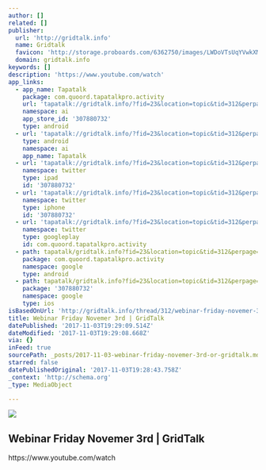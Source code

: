 ```yaml
---
author: []
related: []
publisher:
  url: 'http://gridtalk.info'
  name: Gridtalk
  favicon: 'http://storage.proboards.com/6362750/images/LWDoVTsUqYVwkXMNmswQ.ico'
  domain: gridtalk.info
keywords: []
description: 'https://www.youtube.com/watch'
app_links:
  - app_name: Tapatalk
    package: com.quoord.tapatalkpro.activity
    url: 'tapatalk://gridtalk.info/?fid=23&location=topic&tid=312&perpage=15&page=1'
    namespace: ai
    app_store_id: '307880732'
    type: android
  - url: 'tapatalk://gridtalk.info/?fid=23&location=topic&tid=312&perpage=15&page=1'
    type: android
    namespace: ai
    app_name: Tapatalk
  - url: 'tapatalk://gridtalk.info/?fid=23&location=topic&tid=312&perpage=15&page=1'
    namespace: twitter
    type: ipad
    id: '307880732'
  - url: 'tapatalk://gridtalk.info/?fid=23&location=topic&tid=312&perpage=15&page=1'
    namespace: twitter
    type: iphone
    id: '307880732'
  - url: 'tapatalk://gridtalk.info/?fid=23&location=topic&tid=312&perpage=15&page=1'
    namespace: twitter
    type: googleplay
    id: com.quoord.tapatalkpro.activity
  - path: tapatalk/gridtalk.info?fid=23&location=topic&tid=312&perpage=15&page=1
    package: com.quoord.tapatalkpro.activity
    namespace: google
    type: android
  - path: tapatalk/gridtalk.info?fid=23&location=topic&tid=312&perpage=15&page=1
    package: '307880732'
    namespace: google
    type: ios
isBasedOnUrl: 'http://gridtalk.info/thread/312/webinar-friday-novemer-3rd'
title: Webinar Friday Novemer 3rd | GridTalk
datePublished: '2017-11-03T19:29:09.514Z'
dateModified: '2017-11-03T19:29:08.668Z'
via: {}
inFeed: true
sourcePath: _posts/2017-11-03-webinar-friday-novemer-3rd-or-gridtalk.md
starred: false
datePublishedOriginal: '2017-11-03T19:28:43.758Z'
_context: 'http://schema.org'
_type: MediaObject

---
```

<article style=""><img src="https://imgflo.herokuapp.com/graph/2b2431f8e7ba7b0/b66eea7075488b2a482ceba3c2160659/noop.png?input=https%3A%2F%2Fstorage.proboards.com%2F6362750%2Fimages%2FJNVGXpFYphrKNmxaXDAP.png" /><h1>Webinar Friday Novemer 3rd | GridTalk</h1><p>https://www.youtube.com/watch</p></article>